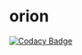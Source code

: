 # orion

[![Codacy Badge](https://api.codacy.com/project/badge/Grade/f77c37c58fe848399b0538c9e07ccd46)](https://www.codacy.com/app/orion-ui/orion?utm_source=github.com&amp;utm_medium=referral&amp;utm_content=orion-ui/orion&amp;utm_campaign=badger)
